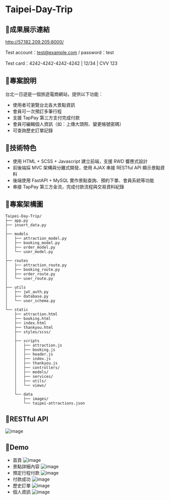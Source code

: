 # Taipei-Day-Trip

## 🔗成果展示連結
http://57.182.209.205:8000/

Test account：test@example.com / password：test

Test card：4242-4242-4242-4242 | 12/34 | CVV 123

## 🔹專案說明
台北一日遊是一個旅遊電商網站，提供以下功能：
- 使用者可瀏覽台北各大景點資訊
- 會員可一次預訂多筆行程
- 支援 TapPay 第三方支付完成付款
- 會員可編輯個人資訊（如：上傳大頭照、變更帳號密碼）
- 可查詢歷史訂單記錄

## 🔹技術特色
- 使用  HTML + SCSS + Javascript 建立前端，支援 RWD 響應式設計
- 前後端採 MVC 架構與分離式開發，使用 AJAX 串接 RESTful API 顯示景點資料
- 後端使用 FastAPI + MySQL 實作景點查詢、預約下單、會員系統等功能
- 串接 TapPay 第三方金流，完成付款流程與交易資料紀錄

## 🔹專案架構圖
```
Taipei-Day-Trip/
├── app.py
├── insert_data.py
│
├── models
│   ├── attraction_model.py
│   ├── booking_model.py
│   ├── order_model.py
│   └── user_model.py
│
├── routes
│   ├── attraction_route.py
│   ├── booking_route.py
│   ├── order_route.py
│   └── user_route.py
│
├── utils
│   ├── jwt_auth.py
│   ├── database.py
│   └── user_schema.py
│
└── static
    ├── attraction.html
    ├── booking.html
    ├── index.html
    ├── thankyou.html
    ├── styles/scss/
    │
    ├── scripts
    │   ├── attraction.js
    │   ├── booking.js
    │   ├── header.js
    │   ├── index.js
    │   ├── thankyou.js
    │   ├── controllers/
    │   ├── models/
    │   ├── services/
    │   ├── utils/
    │   └── views/
    │
    └── data
        ├── images/
        └── taipei-attractions.json
```

## 🔹RESTful API
![image](https://github.com/Yining-lion/Taipei-Day-Trip/blob/bff5fe47c2416ee793c98fc336b08e446ea22172/Readme/RESTful%20API%20%E6%96%87%E4%BB%B6.png)

## 🔹Demo
- 首頁
  ![image](https://github.com/Yining-lion/Taipei-Day-Trip/blob/bff5fe47c2416ee793c98fc336b08e446ea22172/Readme/%E9%A6%96%E9%A0%81.png)
- 景點詳細內容
  ![image](https://github.com/Yining-lion/Taipei-Day-Trip/blob/bff5fe47c2416ee793c98fc336b08e446ea22172/Readme/%E6%99%AF%E9%BB%9E%E8%A9%B3%E7%B4%B0%E5%85%A7%E5%AE%B9.png)
- 預定行程付款
  ![image](https://github.com/Yining-lion/Taipei-Day-Trip/blob/0560f60d0778341a9751b73d074e7a07b33548f2/Readme/%E9%A0%90%E5%AE%9A%E8%A1%8C%E7%A8%8B%E4%BB%98%E6%AC%BE.png)
- 付款成功
  ![image](https://github.com/Yining-lion/Taipei-Day-Trip/blob/bff5fe47c2416ee793c98fc336b08e446ea22172/Readme/%E4%BB%98%E6%AC%BE%E6%88%90%E5%8A%9F.png)
- 歷史訂單
  ![image](https://github.com/Yining-lion/Taipei-Day-Trip/blob/bff5fe47c2416ee793c98fc336b08e446ea22172/Readme/%E6%AD%B7%E5%8F%B2%E8%A8%82%E5%96%AE.png)
- 個人資訊
  ![image](https://github.com/Yining-lion/Taipei-Day-Trip/blob/bff5fe47c2416ee793c98fc336b08e446ea22172/Readme/%E5%80%8B%E4%BA%BA%E8%B3%87%E8%A8%8A.png)
